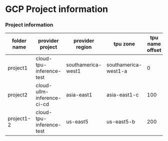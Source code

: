 # GCP Project information

### Project information

| folder name |      provider project      | provider region    | tpu zone             | tpu name offset | v6e-1 | v6e-4 | v6e-8 |
|-------------|----------------------------|--------------------|----------------------|-----------------|-------|-------|-------|
| project1    | cloud-tpu-inference-test   | southamerica-west1 | southamerica-west1-a | 0               |8      | 3     | 8     |
| project2    | cloud-ullm-inference-ci-cd | asia-east1         | asia-east1-c         | 100             |0      | 0     | 0     |    
| project1-2  | cloud-tpu-inference-test   | us-east5           | us-east5-b           | 200             |8      | 0     | 8     |
